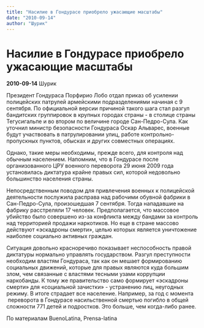 ```yaml
---
title: "Насилие в Гондурасе приобрело ужасающие масштабы"
date: "2010-09-14"
author: "Шурик"
---
```


# Насилие в Гондурасе приобрело ужасающие масштабы

**2010-09-14** Шурик

Президент Гондураса Порфирио Лобо отдал приказ об усилении полицейских патрулей армейскими подразделениями начиная с 9 сентября. По официальной версии причиной такого шага стал разгул бандитских группировок в крупных городах страны - в столице страны Тегусигальпе и во втором по величине городе Сан-Педро-Сула. Как уточнил министр безопасности Гондураса Оскар Альварес, военные будут участвовать в патрулировании улиц, работе контрольно-пропускных пунктов, обысках и других совместных операциях.

Однако, такие меры необходимы, прежде всего, для контроля над обычным населением. Напомним, что в Гондурасе после организованного ЦРУ военного переворота 29 июня 2009 года установилась диктатура крайне правых сил, которой недовольно большинство населения страны.

Непосредственным поводом для привлечения военных к полицейской деятельности послужила расправа над рабочими обувной фабрики в Сан-Педро-Сула, произошедшая 7 сентября. Тогда нападавшие на фабрику расстреляли 17 человек. Предполагается, что массовое убийство было совершено из-за конфликта между бандами за контроль над территорией продажи наркотиков. Но еще в стране массово действуют «эскадроны смерти», целью которых является уничтожение наиболее социально активных граждан.

Ситуация довольно красноречиво показывает неспособность правой диктатуры нормально управлять государством. Разгул преступности необходим властям Гондураса, так как он мешает формированию социальных движений, которые для правых являются куда большим злом, чем связанные с властями тесными узами коррупции наркобанды. К тому же правительство само формирует «эскадроны смерти» для «социальной зачистки» - устранению лиц, неугодных режиму. В итоге страдает все население. Например, за год с момента  переворота в Гондурасе насильственной смертью погибло в общей сложности 771 детей и подростков. Это больше, чем когда-либо ранее.

По материалам BuenoLatina, Prensa-latina